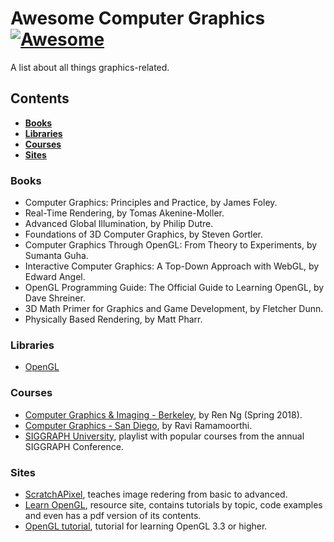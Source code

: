 # Awesome Computer Graphics [![Awesome](https://awesome.re/badge.svg)](https://awesome.re)

A list about all things graphics-related.

## Contents

* **[Books](#books)** 
* **[Libraries](#libraries)**
* **[Courses](#courses)**
* **[Sites](#sites)**


### Books
* Computer Graphics: Principles and Practice, by James Foley.
* Real-Time Rendering, by Tomas Akenine-Moller.
* Advanced Global Illumination, by Philip Dutre.
* Foundations of 3D Computer Graphics, by Steven Gortler.
* Computer Graphics Through OpenGL: From Theory to Experiments, by Sumanta Guha.
* Interactive Computer Graphics: A Top-Down Approach with WebGL, by Edward Angel.
* OpenGL Programming Guide: The Official Guide to Learning OpenGL, by Dave Shreiner.
* 3D Math Primer for Graphics and Game Development, by Fletcher Dunn.
* Physically Based Rendering, by Matt Pharr.

### Libraries
* [OpenGL](https://www.opengl.org/)

### Courses
* [Computer Graphics & Imaging - Berkeley](https://cs184.eecs.berkeley.edu/), by Ren Ng (Spring 2018).
* [Computer Graphics - San Diego](https://www.edx.org/course/computer-graphics-uc-san-diegox-cse167x-3), by Ravi Ramamoorthi.
* [SIGGRAPH University](https://www.youtube.com/playlist?list=PLUPhVMQuDB_aWSKj7L_-3Ot_nxBze_YMy), playlist with popular courses from the annual SIGGRAPH Conference.



### Sites
* [ScratchAPixel](https://www.scratchapixel.com/index.php?#_=_), teaches image redering from basic to advanced.
* [Learn OpenGL](https://learnopengl.com/), resource site, contains tutorials by topic, code examples and even has a pdf version of its contents.
* [OpenGL tutorial](http://www.opengl-tutorial.org/), tutorial for learning OpenGL 3.3 or higher.


